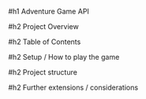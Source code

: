 #h1 Adventure Game API


#h2 Project Overview



#h2 Table of Contents 



#h2 Setup / How to play the game 







#h2 Project structure


#h2 Further extensions / considerations